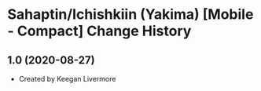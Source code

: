 Sahaptin/Ichishkiin (Yakima) [Mobile - Compact] Change History
====================

1.0 (2020-08-27)
----------------
* Created by Keegan Livermore
